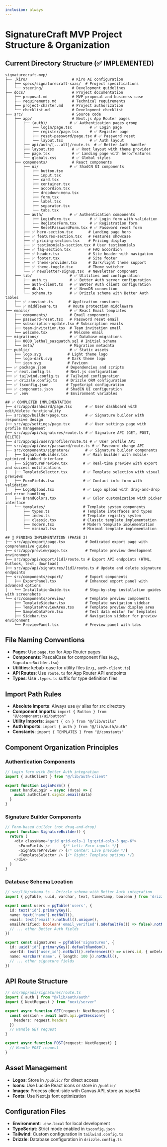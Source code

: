 ```yaml
---
inclusion: always
---
```


# SignatureCraft MVP Project Structure & Organization

## Current Directory Structure (✅ IMPLEMENTED)
```
signaturecraft-mvp/
├── .kiro/                    # Kiro AI configuration
│   ├── specs/signaturecraft-saas/  # Project specifications
│   └── steering/             # Development guidelines
├── docs/                     # Project documentation
│   ├── proposal.md           # MVP proposal and business case
│   ├── requirements.md       # Technical requirements
│   ├── project-charter.md    # Project authorization
│   └── checklist.md          # Development checklist
├── src/                      # Source code
│   ├── app/                  # Next.js App Router pages
│   │   ├── (auth)/          # ✅ Authentication pages group
│   │   │   ├── login/page.tsx        # ✅ Login page
│   │   │   ├── register/page.tsx     # ✅ Register page
│   │   │   ├── reset-password/page.tsx # ✅ Password reset
│   │   │   └── layout.tsx            # ✅ Auth layout
│   │   ├── api/auth/[...all]/route.ts  # ✅ Better Auth handler
│   │   ├── layout.tsx        # ✅ Root layout with theme provider
│   │   ├── page.tsx          # ✅ Landing page with hero/features
│   │   └── globals.css       # ✅ Global styles
│   ├── components/           # React components
│   │   ├── ui/              # ✅ ShadCN UI components
│   │   │   ├── button.tsx
│   │   │   ├── input.tsx
│   │   │   ├── card.tsx
│   │   │   ├── container.tsx
│   │   │   ├── accordion.tsx
│   │   │   ├── dropdown-menu.tsx
│   │   │   ├── form.tsx
│   │   │   ├── label.tsx
│   │   │   ├── separator.tsx
│   │   │   └── tabs.tsx
│   │   ├── auth/            # ✅ Authentication components
│   │   │   ├── LoginForm.tsx         # ✅ Login form with validation
│   │   │   ├── RegisterForm.tsx      # ✅ Registration form
│   │   │   └── ResetPasswordForm.tsx # ✅ Password reset form
│   │   ├── ✅ hero-section.tsx       # Landing page hero
│   │   ├── ✅ features-section.tsx   # Features showcase
│   │   ├── ✅ pricing-section.tsx    # Pricing display
│   │   ├── ✅ testimonials-section.tsx # User testimonials
│   │   ├── ✅ faq-section.tsx        # FAQ accordion
│   │   ├── ✅ header.tsx             # Site header with navigation
│   │   ├── ✅ footer.tsx             # Site footer
│   │   ├── ✅ theme-provider.tsx     # Dark/light theme support
│   │   ├── ✅ theme-toggle.tsx       # Theme switcher
│   │   └── ✅ newsletter-signup.tsx  # Newsletter component
│   ├── lib/                 # ✅ Utilities and configuration
│   │   ├── auth.ts          # ✅ Better Auth server configuration
│   │   ├── auth-client.ts   # ✅ Better Auth client configuration
│   │   ├── db.ts            # ✅ NeonDB connection
│   │   └── schema.ts        # ✅ Drizzle schema with Better Auth tables
│   ├── ✅ constant.ts       # Application constants
│   └── ✅ middleware.ts     # Route protection middleware
├── emails/                  # ✅ React Email templates
│   ├── components/          # Email components
│   ├── password-reset.tsx   # Password reset email
│   ├── subscription-update.tsx # Subscription emails
│   ├── team-invitation.tsx  # Team invitation email
│   └── welcome.tsx          # Welcome email
├── migrations/              # ✅ Database migrations
│   ├── 0000_lethal_sasquatch.sql # Initial schema
│   └── meta/                # Migration metadata
├── public/                  # ✅ Static assets
│   ├── logo.svg            # Light theme logo
│   ├── logo-dark.svg       # Dark theme logo
│   └── icon.svg            # Favicon
├── ✅ package.json         # Dependencies and scripts
├── ✅ next.config.ts       # Next.js configuration
├── ✅ tailwind.config.ts   # Tailwind configuration
├── ✅ drizzle.config.ts    # Drizzle ORM configuration
├── ✅ tsconfig.json        # TypeScript configuration
├── ✅ components.json      # ShadCN UI configuration
└── ✅ .env                 # Environment variables

## ✅ COMPLETED IMPLEMENTATION
├── src/app/dashboard/page.tsx      # ✅ User dashboard with edit/delete functionality
├── src/app/builder/page.tsx        # ✅ Signature builder with responsive design
├── src/app/settings/page.tsx       # ✅ User settings page with profile management
├── src/app/api/signatures/route.ts # ✅ Signature API (GET, POST, DELETE)
├── src/app/api/user/profile/route.ts # ✅ User profile API
├── src/app/api/user/password/route.ts # ✅ Password change API
├── src/components/signature/       # ✅ Signature builder components
│   ├── SignatureBuilder.tsx       # ✅ Main builder with mobile-optimized tabbed interface
│   ├── SignaturePreview.tsx       # ✅ Real-time preview with export and success notifications
│   ├── TemplateSelector.tsx       # ✅ Template selection with visual previews
│   ├── FormFields.tsx             # ✅ Contact info form with validation
│   ├── LogoUpload.tsx             # ✅ Logo upload with drag-and-drop and error handling
│   ├── BrandColors.tsx            # ✅ Color customization with picker interface
│   └── templates/                 # Template system components
│       ├── types.ts               # Template interfaces and types
│       ├── index.ts               # Template registry system
│       ├── classic.tsx            # Classic template implementation
│       ├── modern.tsx             # Modern template implementation
│       └── minimal.tsx            # Minimal template implementation

## 🚧 PENDING IMPLEMENTATION (PHASE 3)
├── src/app/export/page.tsx         # Dedicated export page with comprehensive guides
├── src/app/preview/page.tsx        # Template preview development environment
├── src/app/api/export/[id]/route.ts # Export API endpoints (HTML, Outlook, text, download)
├── src/app/api/signatures/[id]/route.ts # Update and delete signature endpoints
├── src/components/export/          # Export components
│   ├── ExportPanel.tsx             # Enhanced export panel with advanced options
│   └── InstallationGuide.tsx       # Step-by-step installation guides with screenshots
└── src/components/preview/         # Template preview components
    ├── TemplateSidebar.tsx         # Template navigation sidebar
    ├── TemplatePreviewArea.tsx     # Template preview display area
    ├── SampleDataForm.tsx          # Test data editor for templates
    ├── Sidebar.tsx                 # Navigation sidebar for preview environment
    └── PreviewPanel.tsx            # Preview panel with tabs
```

## File Naming Conventions
- **Pages**: Use `page.tsx` for App Router pages
- **Components**: PascalCase for component files (e.g., `SignatureBuilder.tsx`)
- **Utilities**: kebab-case for utility files (e.g., `auth-client.ts`)
- **API Routes**: Use `route.ts` for App Router API endpoints
- **Types**: Use `.types.ts` suffix for type definition files

## Import Path Rules
- **Absolute Imports**: Always use `@/` alias for src directory
- **Component Imports**: `import { Button } from "@/components/ui/button"`
- **Utility Imports**: `import { cn } from "@/lib/utils"`
- **Auth Imports**: `import { auth } from "@/lib/auth/auth"`
- **Constants**: `import { TEMPLATES } from "@/constants"`

## Component Organization Principles

### Authentication Components
```typescript
// Login form with Better Auth integration
import { authClient } from "@/lib/auth-client"

export function LoginForm() {
  const handleLogin = async (data) => {
    await authClient.signIn.email(data)
  }
}
```

### Signature Builder Components
```typescript
// Form-based builder (not drag-and-drop)
export function SignatureBuilder() {
  return (
    <div className="grid grid-cols-1 lg:grid-cols-3 gap-6">
      <FormFields />      {/* Left: Form inputs */}
      <SignaturePreview /> {/* Center: Live preview */}
      <TemplateSelector /> {/* Right: Template options */}
    </div>
  )
}
```

### Database Schema Location
```typescript
// src/lib/schema.ts - Drizzle schema with Better Auth integration
import { pgTable, uuid, varchar, text, timestamp, boolean } from 'drizzle-orm/pg-core'

export const users = pgTable('users', {
  id: text('id').primaryKey(),
  name: text('name').notNull(),
  email: text('email').notNull().unique(),
  emailVerified: boolean('email_verified').$defaultFn(() => false).notNull(),
  // ... other Better Auth fields
})

export const signatures = pgTable('signatures', {
  id: uuid('id').primaryKey().defaultRandom(),
  userId: text('user_id').notNull().references(() => users.id, { onDelete: 'cascade' }),
  name: varchar('name', { length: 100 }).notNull(),
  // ... other signature fields
})
```

## API Route Structure
```typescript
// src/app/api/signatures/route.ts
import { auth } from "@/lib/auth/auth"
import { NextRequest } from "next/server"

export async function GET(request: NextRequest) {
  const session = await auth.api.getSession({
    headers: request.headers
  })
  // Handle GET request
}

export async function POST(request: NextRequest) {
  // Handle POST request
}
```

## Asset Management
- **Logos**: Store in `/public/` for direct access
- **Icons**: Use Lucide React icons or store in `/public/`
- **Images**: Process client-side with Canvas API, store as base64
- **Fonts**: Use Next.js font optimization

## Configuration Files
- **Environment**: `.env.local` for local development
- **TypeScript**: Strict mode enabled in `tsconfig.json`
- **Tailwind**: Custom configuration in `tailwind.config.ts`
- **Drizzle**: Database configuration in `drizzle.config.ts`